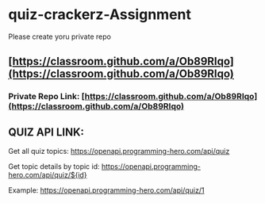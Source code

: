 # quiz-crackerz-Assignment

Please create yoru private repo

## [https://classroom.github.com/a/Ob89RIqo](https://classroom.github.com/a/Ob89RIqo)

### Private Repo Link: [https://classroom.github.com/a/Ob89RIqo](https://classroom.github.com/a/Ob89RIqo)

## QUIZ API LINK:

Get all quiz topics: https://openapi.programming-hero.com/api/quiz

Get topic details by topic id: https://openapi.programming-hero.com/api/quiz/${id}

Example: https://openapi.programming-hero.com/api/quiz/1
